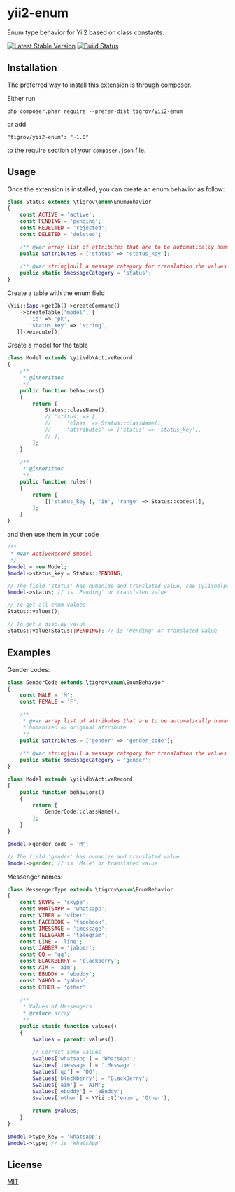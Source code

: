 yii2-enum
==============

Enum type behavior for Yii2 based on class constants.

[![Latest Stable Version](https://poser.pugx.org/Tigrov/yii2-enum/v/stable)](https://packagist.org/packages/Tigrov/yii2-enum)
[![Build Status](https://travis-ci.org/Tigrov/yii2-enum.svg?branch=master)](https://travis-ci.org/Tigrov/yii2-enum)

Installation
------------

The preferred way to install this extension is through [composer](http://getcomposer.org/download/).

Either run

```
php composer.phar require --prefer-dist tigrov/yii2-enum
```

or add

```
"tigrov/yii2-enum": "~1.0"
```

to the require section of your `composer.json` file.

	
Usage
-----

Once the extension is installed, you can create an enum behavior as follow:

```php
class Status extends \tigrov\enum\EnumBehavior
{
    const ACTIVE = 'active';
    const PENDING = 'pending';
    const REJECTED = 'rejected';
    const DELETED = 'deleted';

    /** @var array list of attributes that are to be automatically humanized value. */
    public $attributes = ['status' => 'status_key'];
    
    /** @var string|null a message category for translation the values */
    public static $messageCategory = 'status';
}
```

Create a table with the enum field
```php
\Yii::$app->getDb()->createCommand()
    ->createTable('model', [
       'id' => 'pk',
       'status_key' => 'string',
   ])->execute();
```

Create a model for the table
```php
class Model extends \yii\db\ActiveRecord
{
    /**
     * @inheritdoc
     */
    public function behaviors()
    {
        return [
            Status::className(),
            // 'status' => [
            //     'class' => Status::className(),
            //     'attributes' => ['status' => 'status_key'],
            // ],
        ];
    }
    
    /**
     * @inheritdoc
     */
    public function rules()
    {
        return [
            [['status_key'], 'in', 'range' => Status::codes()],
        ];
    }
}
```

and then use them in your code
```php
/**
 * @var ActiveRecord $model
 */
$model = new Model;
$model->status_key = Status::PENDING;

// The field 'status' has humanize and translated value, see \yii\helpers\Inflector::humanize($word, true)
$model->status; // is 'Pending' or translated value

// To get all enum values
Status::values();

// To get a display value
Status::value(Status::PENDING); // is 'Pending' or translated value
```

Examples
--------

Gender codes:
```php
class GenderCode extends \tigrov\enum\EnumBehavior
{
    const MALE = 'M';
    const FEMALE = 'F';

    /**
     * @var array list of attributes that are to be automatically humanized value.
     * humanized => original attribute
     */
    public $attributes = ['gender' => 'gender_code'];
    
    /** @var string|null a message category for translation the values */
    public static $messageCategory = 'gender';
}

class Model extends \yii\db\ActiveRecord
{
    public function behaviors()
    {
        return [
            GenderCode::className(),
        ];
    }
}

$model->gender_code = 'M';

// The field 'gender' has humanize and translated value
$model->gender; // is 'Male' or translated value
```

Messenger names:
```php
class MessengerType extends \tigrov\enum\EnumBehavior
{
    const SKYPE = 'skype';
    const WHATSAPP = 'whatsapp';
    const VIBER = 'viber';
    const FACEBOOK = 'facebook';
    const IMESSAGE = 'imessage';
    const TELEGRAM = 'telegram';
    const LINE = 'line';
    const JABBER = 'jabber';
    const QQ = 'qq';
    const BLACKBERRY = 'blackberry';
    const AIM = 'aim';
    const EBUDDY = 'ebuddy';
    const YAHOO = 'yahoo';
    const OTHER = 'other';
    
    /**
     * Values of Messengers
     * @return array
     */
    public static function values()
    {
        $values = parent::values();
        
        // Correct some values
        $values['whatsapp'] = 'WhatsApp';
        $values['imessage'] = 'iMessage';
        $values['qq'] = 'QQ';
        $values['blackberry'] = 'BlackBerry';
        $values['aim'] = 'AIM';
        $values['ebuddy'] = 'eBuddy';
        $values['other'] = \Yii::t('enum', 'Other'),
        
        return $values;
    }
}

$model->type_key = 'whatsapp';
$model->type; // is 'WhatsApp'
```

License
-------

[MIT](LICENSE)
